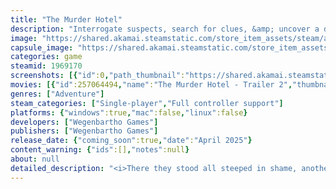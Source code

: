 ```yaml
---
title: "The Murder Hotel"
description: "Interrogate suspects, search for clues, &amp; uncover a dastardly plot, as you solve a string of mystifying murders to help reluctant detective Ilmarinen escape the foreboding Fafnir Hotel."
image: "https://shared.akamai.steamstatic.com/store_item_assets/steam/apps/1969170/header.jpg?t=1729345236"
capsule_image: "https://shared.akamai.steamstatic.com/store_item_assets/steam/apps/1969170/capsule_231x87.jpg?t=1729345236"
categories: game
steamid: 1969170
screenshots: [{"id":0,"path_thumbnail":"https://shared.akamai.steamstatic.com/store_item_assets/steam/apps/1969170/ss_16ed43e3253090383bbb903c2fc24cf4898dba3f.600x338.jpg?t=1729345236","path_full":"https://shared.akamai.steamstatic.com/store_item_assets/steam/apps/1969170/ss_16ed43e3253090383bbb903c2fc24cf4898dba3f.1920x1080.jpg?t=1729345236"},{"id":1,"path_thumbnail":"https://shared.akamai.steamstatic.com/store_item_assets/steam/apps/1969170/ss_0ba9c45247f6353b6e62133c0475b85adac734a1.600x338.jpg?t=1729345236","path_full":"https://shared.akamai.steamstatic.com/store_item_assets/steam/apps/1969170/ss_0ba9c45247f6353b6e62133c0475b85adac734a1.1920x1080.jpg?t=1729345236"},{"id":2,"path_thumbnail":"https://shared.akamai.steamstatic.com/store_item_assets/steam/apps/1969170/ss_e3468fbc2396cef324668a63b5af20006feb3761.600x338.jpg?t=1729345236","path_full":"https://shared.akamai.steamstatic.com/store_item_assets/steam/apps/1969170/ss_e3468fbc2396cef324668a63b5af20006feb3761.1920x1080.jpg?t=1729345236"},{"id":3,"path_thumbnail":"https://shared.akamai.steamstatic.com/store_item_assets/steam/apps/1969170/ss_5cb67fb540b36843fbde4ae215f00a5e7b3d6cc9.600x338.jpg?t=1729345236","path_full":"https://shared.akamai.steamstatic.com/store_item_assets/steam/apps/1969170/ss_5cb67fb540b36843fbde4ae215f00a5e7b3d6cc9.1920x1080.jpg?t=1729345236"},{"id":4,"path_thumbnail":"https://shared.akamai.steamstatic.com/store_item_assets/steam/apps/1969170/ss_02a713fd26f84e2b5e6b88fff57f0e125fc8bf20.600x338.jpg?t=1729345236","path_full":"https://shared.akamai.steamstatic.com/store_item_assets/steam/apps/1969170/ss_02a713fd26f84e2b5e6b88fff57f0e125fc8bf20.1920x1080.jpg?t=1729345236"},{"id":5,"path_thumbnail":"https://shared.akamai.steamstatic.com/store_item_assets/steam/apps/1969170/ss_b286b733957f858bfaf7f77becf29d0be11d4d29.600x338.jpg?t=1729345236","path_full":"https://shared.akamai.steamstatic.com/store_item_assets/steam/apps/1969170/ss_b286b733957f858bfaf7f77becf29d0be11d4d29.1920x1080.jpg?t=1729345236"},{"id":6,"path_thumbnail":"https://shared.akamai.steamstatic.com/store_item_assets/steam/apps/1969170/ss_70bfaedea0794f7056efe4218ed06889c3ae6d8f.600x338.jpg?t=1729345236","path_full":"https://shared.akamai.steamstatic.com/store_item_assets/steam/apps/1969170/ss_70bfaedea0794f7056efe4218ed06889c3ae6d8f.1920x1080.jpg?t=1729345236"}]
movies: [{"id":257064494,"name":"The Murder Hotel - Trailer 2","thumbnail":"https://shared.akamai.steamstatic.com/store_item_assets/steam/apps/257064494/2c395c3a821b75c902c9a8678ea5b12dbcb6c9e3/movie_600x337.jpg?t=1728776780","webm":{"480":"http://video.akamai.steamstatic.com/store_trailers/257064494/movie480_vp9.webm?t=1728776780","max":"http://video.akamai.steamstatic.com/store_trailers/257064494/movie_max_vp9.webm?t=1728776780"},"mp4":{"480":"http://video.akamai.steamstatic.com/store_trailers/257064494/movie480.mp4?t=1728776780","max":"http://video.akamai.steamstatic.com/store_trailers/257064494/movie_max.mp4?t=1728776780"},"highlight":true}]
genres: ["Adventure"]
steam_categories: ["Single-player","Full controller support"]
platforms: {"windows":true,"mac":false,"linux":false}
developers: ["Wegenbartho Games"]
publishers: ["Wegenbartho Games"]
release_date: {"coming_soon":true,"date":"April 2025"}
content_warning: {"ids":[],"notes":null}
about: null
detailed_description: "<i>There they stood all steeped in shame, another victim claimed in my name. </i><br><br><strong>The Murder Hotel</strong> is an interactive Murder Mystery Adventure with a huge twist: A scissors wielding demon is the murderer and you have to blame one of the human guests, forging a plausible theory how they could have done it.<br><br><img class=\"bb_img\" src=\"https://shared.akamai.steamstatic.com/store_item_assets/steam/apps/1969170/extras/GAST2.png?t=1729345236\" /> <br><i>Feel free to call me Gastfenger. I'm the demonic hotelier, at your service.<br><br>Oh, you want to leave already? How amusing.<br>Nobody leaves this place unless I allow it.<br><br>How about you solve 4 murder cases. Easy, you say?<br>There's a twist to them. It is I who murders my own guests.<br>And it's your task to investigate and successfully blame <strong>one of the other guests</strong> as the culprit.<br><br>Defeat your rival and convince the Demon Council to win a case.<br>Lose just once, and you'll stay here, forever!<br><br>Dare challenge me?</i><h2 class=\"bb_tag\">About the game</h2><ul class=\"bb_ul\"><img class=\"bb_img\" src=\"https://shared.akamai.steamstatic.com/store_item_assets/steam/apps/1969170/extras/WILDMIX.png?t=1729345236\" /><li>A demon may be the perpetrator but you can only explain each murder by human methods. Are you up to the challenge?<br><br><img class=\"bb_img\" src=\"https://shared.akamai.steamstatic.com/store_item_assets/steam/apps/1969170/extras/SECRETS.png?t=1729345236\" /><br></li><li>Find out why the murders are happening and how to put an end to them.<br><br><img class=\"bb_img\" src=\"https://shared.akamai.steamstatic.com/store_item_assets/steam/apps/1969170/extras/CHARACTERS.png?t=1729345236\" /><br></li><li>Featuring 14 human guests and a handful of demons, all with their own backstories and dark secrets.<br><br><img class=\"bb_img\" src=\"https://shared.akamai.steamstatic.com/store_item_assets/steam/apps/1969170/extras/CRIME.png?t=1729345236\" /><br></li><li>Find clues in the form of paper words and form your own sentences to interrogate suspects<br><br><img class=\"bb_img\" src=\"https://shared.akamai.steamstatic.com/store_item_assets/steam/apps/1969170/extras/DEMON.png?t=1729345236\" /><br></li><li>There's multiple ways and theories to win a trial. Can you find them all?</li></ul><br><img class=\"bb_img\" src=\"https://shared.akamai.steamstatic.com/store_item_assets/steam/apps/1969170/extras/Characters_-_Female.png?t=1729345236\" /><br><img class=\"bb_img\" src=\"https://shared.akamai.steamstatic.com/store_item_assets/steam/apps/1969170/extras/Characters_-_Male.png?t=1729345236\" />"
---
```


